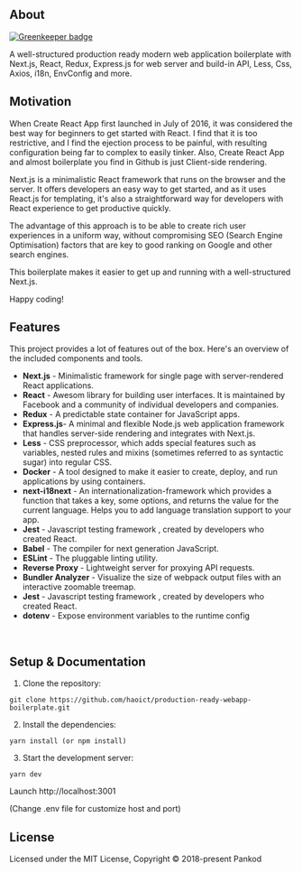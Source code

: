 ## About

[![Greenkeeper badge](https://badges.greenkeeper.io/haoict/production-ready-webapp-boilerplate.svg)](https://greenkeeper.io/)

A well-structured production ready modern web application boilerplate with Next.js, React, Redux, Express.js for web server and build-in API, Less, Css, Axios, i18n, EnvConfig and more.

## Motivation

When Create React App first launched in July of 2016, it was considered the best way for beginners to get started with React.
I find that it is too restrictive, and I find the ejection process to be painful, with resulting configuration being far to complex to easily tinker.
Also, Create React App and almost boilerplate you find in Github is just Client-side rendering.

Next.js is a minimalistic React framework that runs on the browser and the server. It offers developers an easy way to get started, and as it uses React.js for templating, it's also a straightforward way for developers with React experience to get productive quickly.

The advantage of this approach is to be able to create rich user experiences in a uniform way, without compromising SEO (Search Engine Optimisation) factors that are key to good ranking on Google and other search engines.

This boilerplate makes it easier to get up and running with a well-structured Next.js.

Happy coding!

## Features

This project provides a lot of features out of the box. Here's an overview of the included components and tools.

- **Next.js** - Minimalistic framework for single page with server-rendered React applications.
- **React** - Awesom library for building user interfaces. It is maintained by Facebook and a community of individual developers and companies.
- **Redux** - A predictable state container for JavaScript apps.
- **Express.js**- A minimal and flexible Node.js web application framework that handles server-side rendering and integrates with Next.js.
- **Less** - CSS preprocessor, which adds special features such as variables, nested rules and mixins (sometimes referred to as syntactic sugar) into regular CSS.
- **Docker** - A tool designed to make it easier to create, deploy, and run applications by using containers.
- **next-i18next** - An internationalization-framework which provides a function that takes a key, some options, and returns the value for the current language. Helps you to add language translation support to your app.
- **Jest** - Javascript testing framework , created by developers who created React.
- **Babel** - The compiler for next generation JavaScript.
- **ESLint** - The pluggable linting utility.
- **Reverse Proxy** - Lightweight server for proxying API requests.
- **Bundler Analyzer** - Visualize the size of webpack output files with an interactive zoomable treemap.
- **Jest** - Javascript testing framework , created by developers who created React.
- **dotenv** - Expose environment variables to the runtime config

<br/>

## Setup & Documentation

1. Clone the repository:

```
git clone https://github.com/haoict/production-ready-webapp-boilerplate.git
```

2. Install the dependencies:

```
yarn install (or npm install)
```

3. Start the development server:

```
yarn dev
```

Launch http://localhost:3001

(Change .env file for customize host and port)

## License

Licensed under the MIT License, Copyright © 2018-present Pankod
